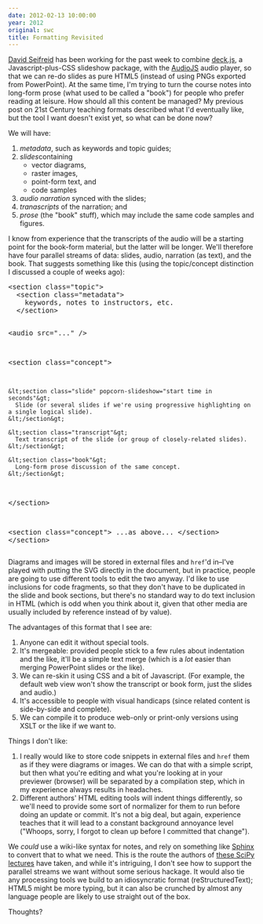 ```yaml
---
date: 2012-02-13 10:00:00
year: 2012
original: swc
title: Formatting Revisited
---
```

<p><a href="http://dseifried.wordpress.com/">David Seifreid</a> has been working for the past week to combine <a href="http://imakewebthings.github.com/deck.js/">deck.js</a>, a Javascript-plus-CSS slideshow package, with the <a href="https://github.com/dz0ny/AudioJS">AudioJS</a> audio player, so that we can re-do slides as pure HTML5 (instead of using PNGs exported from PowerPoint). At the same time, I'm trying to turn the course notes into long-form prose (what used to be called a "book") for people who prefer reading at leisure. How should all this content be managed? My previous post on 21st Century teaching formats described what I'd eventually like, but the tool I want doesn't exist yet, so what can be done now?</p>
<p>We will have:</p>
<ol>
<li><em>metadata</em>, such as keywords and topic guides;</li>
<li><em>slides</em>containing
<ul>
<li>vector diagrams,</li>
<li>raster images,</li>
<li>point-form text, and</li>
<li>code samples</li>
</ul>
</li>
<li><em>audio narration</em> synced with the slides;</li>
<li><em>tranascripts</em> of the narration; and</li>
<li><em>prose</em> (the "book" stuff), which may include the same code samples and figures.</li>
</ol>
<p>I know from experience that the transcripts of the audio will be a starting point for the book-form material, but the latter will be longer. We'll therefore have four parallel streams of data: slides, audio, narration (as text), and the book. That suggests something like this (using the topic/concept distinction I discussed a couple of weeks ago):</p>
<pre>&lt;section class="topic"&gt;
  &lt;section class="metadata"&gt;
    keywords, notes to instructors, etc.
  &lt;/section&gt;

  &lt;audio src="..." /&gt;

  &lt;section class="concept"&gt;

    &lt;section class="slide" popcorn-slideshow="start time in seconds"&gt;
      Slide (or several slides if we're using progressive highlighting on a single logical slide).
    &lt;/section&gt;

    &lt;section class="transcript"&gt;
      Text transcript of the slide (or group of closely-related slides).
    &lt;/section&gt;

    &lt;section class="book"&gt;
      Long-form prose discussion of the same concept.
    &lt;/section&gt;

  &lt;/section&gt;

  &lt;section class="concept"&gt;
    ...as above...
  &lt;/section&gt;
&lt;/section&gt;</pre>
<p>Diagrams and images will be stored in external files and <code>href</code>'d in–I've played with putting the SVG directly in the document, but in practice, people are going to use different tools to edit the two anyway. I'd like to use inclusions for code fragments, so that they don't have to be duplicated in the slide and book sections, but there's no standard way to do text inclusion in HTML (which is odd when you think about it, given that other media are usually included by reference instead of by value).</p>
<p>The advantages of this format that I see are:</p>
<ol>
<li>Anyone can edit it without special tools.</li>
<li>It's mergeable: provided people stick to a few rules about indentation and the like, it'll be a simple text merge (which is a <em>lot</em> easier than merging PowerPoint slides or the like).</li>
<li>We can re-skin it using CSS and a bit of Javascript. (For example, the default web view won't show the transcript or book form, just the slides and audio.)</li>
<li>It's accessible to people with visual handicaps (since related content is side-by-side and complete).</li>
<li>We can compile it to produce web-only or print-only versions using XSLT or the like if we want to.</li>
</ol>
<p>Things I don't like:</p>
<ol>
<li>I really would like to store code snippets in external files and <code>href</code> them as if they were diagrams or images. We can do that with a simple script, but then what you're editing and what you're looking at in your previewer (browser) will be separated by a compilation step, which in my experience always results in headaches.</li>
<li>Different authors' HTML editing tools will indent things differently, so we'll need to provide some sort of normalizer for them to run before doing an update or commit. It's not a big deal, but again, experience teaches that it will lead to a constant background annoyance level ("Whoops, sorry, I forgot to clean up before I committed that change").</li>
</ol>
<p>We <em>could</em> use a wiki-like syntax for notes, and rely on something like <a href="http://sphinx.pocoo.org/">Sphinx</a> to convert that to what we need. This is the route the authors of <a href="http://scipy-lectures.github.com/">these SciPy lectures</a> have taken, and while it's intriguing, I don't see how to support the parallel streams we want without some serious hackage. It would also tie any processing tools we build to an idiosyncratic format (reStructuredText); HTML5 might be more typing, but it can also be crunched by almost any language people are likely to use straight out of the box.</p>
<p>Thoughts?</p>

